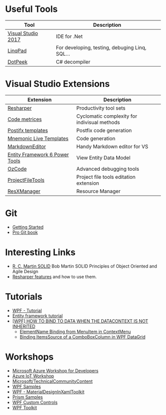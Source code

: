# Useful Tools
| Tool | Description |
| ---- | ------------|
|[Visual Studio 2017](http://www.visualstudio.com)| IDE for .Net |
|[LinqPad](http://www.linqpad.net/) | For developing, testing, debuging Linq, SQL… |
|[DotPeek](https://www.jetbrains.com/decompiler/) | C# decompiler|

# Visual Studio Extensions
| Extension | Description |
| --------- | ------------|
|[Resharper](https://www.jetbrains.com/resharper/) | Productivity tool sets|
|[Code metrices](https://visualstudiogallery.msdn.microsoft.com/369d38e1-53d3-4f5c-9351-a0560162a6d9) | Cyclomatic complexity for indivisual methods |
|[Postifx templates](https://github.com/controlflow/resharper-postfix) | Postfix code generation |
|[Mnemonic Live Templates](https://github.com/JetBrains/mnemonics) | Code generation |
|[MarkdownEditor](https://marketplace.visualstudio.com/items?itemName=MadsKristensen.MarkdownEditor)| Handy Markdown editor for VS |
|[Entity Framework 6 Power Tools](https://marketplace.visualstudio.com/items?itemName=ErikEJ.EntityFramework6PowerToolsCommunityEdition)| View Entity Data Model|
|[OzCode](https://www.oz-code.com/)| Advanced debugging tools |
|[ProjectFileTools](https://marketplace.visualstudio.com/items?itemName=ms-madsk.ProjectFileTools)| Project file tools editation extension |
|[ResXManager](https://marketplace.visualstudio.com/items?itemName=TomEnglert.ResXManager)| Resource Manager |

# Git
* [Getting Started](https://www.atlassian.com/git/tutorials/setting-up-a-repository)
* [Pro Git book](https://git-scm.com/book/en/v2)

# Interesting Links
* [R. C. Martin SOLID](https://youtu.be/TMuno5RZNeE?t=757) Bob Martin SOLID Principles of Object Oriented and Agile Design 
* [Resharper features](https://www.jetbrains.com/resharper/features/) and how to use them.

# Tutorials
* [WPF - Tutorial](http://www.wpf-tutorial.com)
* [Entity framework tutorial](http://www.entityframeworktutorial.net/code-first/entity-framework-code-first.aspx)
* [[WPF] HOW TO BIND TO DATA WHEN THE DATACONTEXT IS NOT INHERITED](https://www.thomaslevesque.com/2011/03/21/wpf-how-to-bind-to-data-when-the-datacontext-is-not-inherited/)
  * [ElementName Binding from MenuItem in ContextMenu](https://stackoverflow.com/questions/1013558/elementname-binding-from-menuitem-in-contextmenu/5357124#5357124)
  * [Binding ItemsSource of a ComboBoxColumn in WPF DataGrid](https://stackoverflow.com/questions/5409259/binding-itemssource-of-a-comboboxcolumn-in-wpf-datagrid)

# Workshops
* [Microsoft Azure Workshop for Developers](https://github.com/DariuszPorowski/AzureDevWorkshop/)
* [Azure IoT Workshop](https://github.com/MarekLani/AzureIotWorkshop)
* [Microsoft/TechnicalCommunityContent](https://github.com/microsoft/TechnicalCommunityContent)
* [WPF Samples](https://github.com/Microsoft/WPF-Samples)
* [WPF - MaterialDesignInXamlToolkit](https://github.com/ButchersBoy/MaterialDesignInXamlToolkit)
* [Prism Samples](https://github.com/PrismLibrary/Prism-Samples-Wpf)
* [WPF Custom Controls](https://github.com/ratishphilip/wpfspark#toggleswitch)
* [WPF Toolkit](https://github.com/xceedsoftware/wpftoolkit)

